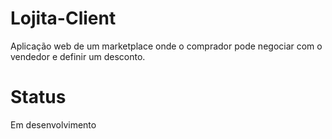 # Lojita-Client
Aplicação web de um marketplace onde o comprador pode negociar com o vendedor e definir um desconto.

# Status
Em desenvolvimento